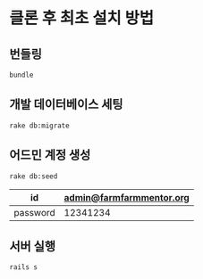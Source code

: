 # 클론 후 최초 설치 방법
## 번들링
`bundle`
## 개발 데이터베이스 세팅
`rake db:migrate`
## 어드민 계정 생성
`rake db:seed`

| id        | admin@farmfarmmentor.org |
|-----------|--------------------------|
| password  | 12341234                 |
## 서버 실행
`rails s`

